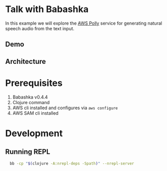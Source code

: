 # Talk with Babashka

In this example we will explore the [AWS Polly](https://aws.amazon.com/polly/) service for generating natural speech audio from the text input.

## Demo
<!-- ![Demo]() -->

## Architecture



# Prerequisites
  1. Babashka v0.4.4 
  2. Clojure command
  3. AWS cli installed and configures via `aws configure`
  4. AWS SAM cli installed

# Development 
## Running REPL

``` sh
  bb -cp "$(clojure -A:nrepl-deps -Spath)" --nrepl-server 
```


  



